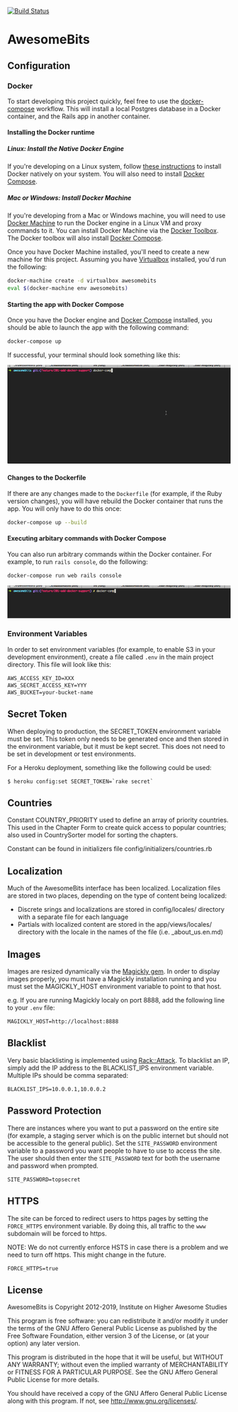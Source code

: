 [![Build
Status](https://travis-ci.org/awesomefoundation/awesomebits.svg)](https://travis-ci.org/awesomefoundation/awesomebits)

AwesomeBits
===========

Configuration
-------------

### Docker

To start developing this project quickly, feel free to use the [docker-compose](https://docs.docker.com/compose/) workflow. This will install a local Postgres database in a Docker container, and the Rails app in another container.   

#### Installing the Docker runtime

##### Linux: Install the Native Docker Engine

If you're developing on a Linux system, follow [these instructions](https://docs.docker.com/installation/) to install Docker natively on your system. You will also need to install [Docker Compose](https://docs.docker.com/compose/install/).

##### Mac or Windows: Install Docker Machine

If you're developing from a Mac or Windows machine, you will need to use [Docker Machine](https://docs.docker.com/machine/) to run the Docker engine in a Linux VM and proxy commands to it. You can install Docker Machine via the [Docker Toolbox](https://www.docker.com/toolbox). The Docker toolbox will also install [Docker Compose](https://docs.docker.com/compose/).

Once you have Docker Machine installed, you'll need to create a new machine for this project. Assuming you have [Virtualbox](https://www.virtualbox.org/wiki/Downloads) installed, you'd run the following:

```bash
docker-machine create -d virtualbox awesomebits
eval $(docker-machine env awesomebits)
```

#### Starting the app with Docker Compose

Once you have the Docker engine and [Docker Compose](https://docs.docker.com/compose/install/) installed, you should be able to launch the app with the following command:

```bash
docker-compose up
```

If successful, your terminal should look something like this:

![Docker Compose Up Success](doc/awesomebits-docker-compose-up.gif)

#### Changes to the Dockerfile

If there are any changes made to the `Dockerfile` (for example, if the Ruby version changes), you will have rebuild the Docker container that runs the app. You will only have to do this once:

```bash
docker-compose up --build
```

#### Executing arbitary commands with Docker Compose

You can also run arbitrary commands within the Docker container. For example, to run `rails console`, do the following:

```bash
docker-compose run web rails console
```

![Running Rails Console with Docker Compose](doc/awesomebits-docker-compose-rails-console.gif)

### Environment Variables

In order to set environment variables (for example, to enable S3 in your development environment),
create a file called `.env` in the main project directory. This file will look like this:

```shell
AWS_ACCESS_KEY_ID=XXX
AWS_SECRET_ACCESS_KEY=YYY
AWS_BUCKET=your-bucket-name
```

Secret Token
------------

When deploying to production, the SECRET_TOKEN environment variable must
be set. This token only needs to be generated once and then stored in
the environment variable, but it must be kept secret. This does not need
to be set in development or test environments.

For a Heroku deployment, something like the following could be used:

```shell
$ heroku config:set SECRET_TOKEN=`rake secret`
```


Countries
---------

Constant COUNTRY_PRIORITY used to define an array of priority countries. This
used in the Chapter Form to create quick access to popular countries; also used
in CountrySorter model for sorting the chapters.

Constant can be found in initializers file config/initializers/countries.rb


Localization
------------

Much of the AwesomeBits interface has been localized. Localization files are 
stored in two places, depending on the type of content being localized:

* Discrete srings and localizations are stored in config/locales/ directory
  with a separate file for each language
* Partials with localized content are stored in the app/views/locales/
  directory with the locale in the names of the file (i.e. _about_us.en.md)


Images
------

Images are resized dynamically via the [Magickly gem](http://magickly.afeld.me). 
In order to display images properly, you must have a Magickly installation running
and you must set the MAGICKLY_HOST environment variable to point to that host. 

e.g. If you are running Magickly localy on port 8888, add the following line to your `.env` file:

```shell
MAGICKLY_HOST=http://localhost:8888
```


Blacklist
---------

Very basic blacklisting is implemented using [Rack::Attack](https://github.com/kickstarter/rack-attack).
To blacklist an IP, simply add the IP address to the BLACKLIST_IPS environment
variable. Multiple IPs should be comma separated:

```shell
BLACKLIST_IPS=10.0.0.1,10.0.0.2
```

Password Protection
-------------------

There are instances where you want to put a password on the entire site (for
example, a staging server which is on the public internet but should not be
accessible to the general public). Set the `SITE_PASSWORD` environment
variable to a password you want people to have to use to access the site.
The user should then enter the `SITE_PASSWORD` text for both the username
and password when prompted.

```shell
SITE_PASSWORD=topsecret
```

HTTPS
-----

The site can be forced to redirect users to https pages by setting the
`FORCE_HTTPS` environment variable. By doing this, all traffic to the `www`
subdomain will be forced to https.

NOTE: We do not currently enforce HSTS in case there is a problem and we
need to turn off https. This might change in the future.

```shell
FORCE_HTTPS=true
```

License
-------

AwesomeBits is Copyright 2012-2019, Institute on Higher Awesome Studies

This program is free software: you can redistribute it and/or modify
it under the terms of the GNU Affero General Public License as published by
the Free Software Foundation, either version 3 of the License, or
(at your option) any later version.

This program is distributed in the hope that it will be useful,
but WITHOUT ANY WARRANTY; without even the implied warranty of
MERCHANTABILITY or FITNESS FOR A PARTICULAR PURPOSE.  See the
GNU Affero General Public License for more details.

You should have received a copy of the GNU Affero General Public License
along with this program.  If not, see <http://www.gnu.org/licenses/>.
